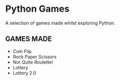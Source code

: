 # Python Games

A selection of games made whilst exploring Python.

## GAMES MADE
- Coin Flip
- Rock Paper Scissors
- Not Quite Roulette!
- Lottery
- Lottery 2.0
